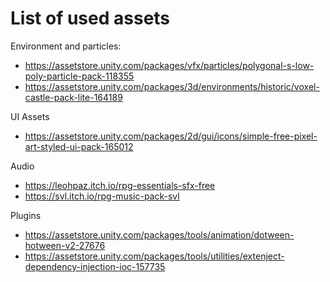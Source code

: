 # List of used assets

Environment and particles:
- https://assetstore.unity.com/packages/vfx/particles/polygonal-s-low-poly-particle-pack-118355
- https://assetstore.unity.com/packages/3d/environments/historic/voxel-castle-pack-lite-164189

UI Assets
- https://assetstore.unity.com/packages/2d/gui/icons/simple-free-pixel-art-styled-ui-pack-165012

Audio
- https://leohpaz.itch.io/rpg-essentials-sfx-free
- https://svl.itch.io/rpg-music-pack-svl

Plugins
- https://assetstore.unity.com/packages/tools/animation/dotween-hotween-v2-27676
- https://assetstore.unity.com/packages/tools/utilities/extenject-dependency-injection-ioc-157735
